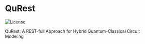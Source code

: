 # QuRest
[![License](https://img.shields.io/badge/License-Apache%202.0-blue.svg)](https://opensource.org/licenses/Apache-2.0)

QuRest: A REST-full Approach for Hybrid Quantum-Classical Circuit Modeling
